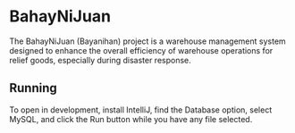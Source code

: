 # BahayNiJuan

The BahayNiJuan (Bayanihan) project is a warehouse management system designed to enhance the overall efficiency of warehouse operations for relief goods, especially during disaster response.

## Running

To open in development, install IntelliJ, find the Database option, select MySQL, and click the Run button while you have any file selected.
